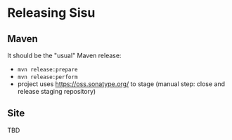 # Releasing Sisu

## Maven

It should be the "usual" Maven release:
* `mvn release:prepare`
* `mvn release:perform`
* project uses https://oss.sonatype.org/ to stage (manual step: close and release staging repository)

## Site

TBD